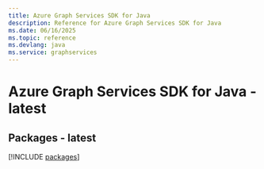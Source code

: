 ```yaml
---
title: Azure Graph Services SDK for Java
description: Reference for Azure Graph Services SDK for Java
ms.date: 06/16/2025
ms.topic: reference
ms.devlang: java
ms.service: graphservices
---
```

# Azure Graph Services SDK for Java - latest
## Packages - latest
[!INCLUDE [packages](graph-services-index.md)]